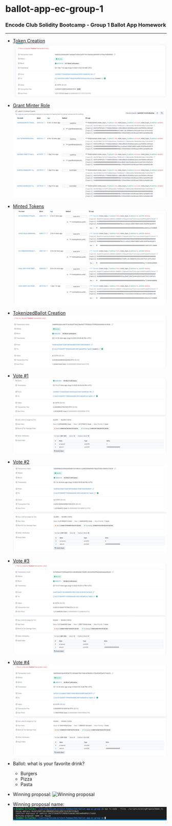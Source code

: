 # ballot-app-ec-group-1
### Encode Club Solidity Bootcamp - Group 1 Ballot App Homework
---
- [Token Creation](https://sepolia.etherscan.io/tx/0xd932c2bdde28417a6fae472434c2ef5773015a06aca800d9916794a760898950)
![Contract creation](./images/token-creation.png)
- [Grant Minter Role](https://sepolia.etherscan.io/address/0x83555b198fb77d64b296d5963203b4a160c241bc#events)
![Grant Minter Role](./images/minter-role.png)

- [Minted Tokens](https://sepolia.etherscan.io/address/0x83555b198fb77d64b296d5963203b4a160c241bc#events)
![Minted Tokens](./images/minted-token.png)
- [TokenizedBallot Creation](https://sepolia.etherscan.io/tx/0xeb96b266ccefa707ac96d3f76b225e4fa3770f28b4c578f9b2666ed69c4180dc)
![TokenizedBallot Creation](./images/tokenizedballot-creation.png)
- [Vote #1](https://sepolia.etherscan.io/tx/0x04a38b5b5ad12425b38ad21ee5e1ddf9be4a6c5754f2a0aa237ba9ea048d546d)
![Vote #2](./images/vote1.png)
- [Vote #2](https://sepolia.etherscan.io/tx/0x84998edc659ea945686760198c41c244035584f65b1fda2d7d3e158691674cd5)
![Vote #2](./images/vote2.png)
- [Vote #3](https://sepolia.etherscan.io/tx/0x7a0beed7208f6aa90d3c2d838bbdbe7a9afe1404c83fad5feebda9eada496a65)
![Vote #3](./images/vote3.png)
- [Vote #4](https://sepolia.etherscan.io/tx/0xb5864dc0acfe505e7f21406da81f9d19d4c4098d03c1f2b4504f2befcf10e332)
![Vote #4](./images/vote4.png)
- Ballot: what is your favorite drink?
  - Burgers
  - Pizza
  - Pasta
- Winning proposal:
![Winning proposal](./winning-proposal.png)
- Winning proposal name:
![Winning proposal name](./images/winning-proposal-name.png)